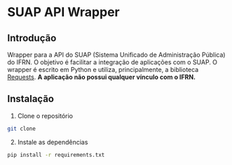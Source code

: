 # SUAP API Wrapper

## Introdução

Wrapper para a API do SUAP (Sistema Unificado de Administração Pública) do IFRN. O objetivo é facilitar a integração de aplicações com o SUAP. O wrapper é escrito em Python e utiliza, principalmente, a biblioteca [Requests](http://docs.python-requests.org/en/master/). **A aplicação não possui qualquer vínculo com o IFRN.**

## Instalação

1. Clone o repositório

```bash
git clone
```

2. Instale as dependências

```bash
pip install -r requirements.txt
```
